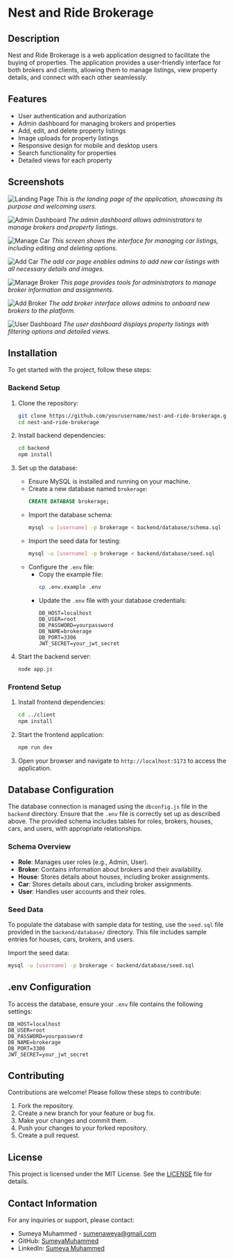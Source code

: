 # Nest and Ride Brokerage

## Description
Nest and Ride Brokerage is a web application designed to facilitate the buying of properties. The application provides a user-friendly interface for both brokers and clients, allowing them to manage listings, view property details, and connect with each other seamlessly.

## Features
- User authentication and authorization
- Admin dashboard for managing brokers and properties
- Add, edit, and delete property listings
- Image uploads for property listings
- Responsive design for mobile and desktop users
- Search functionality for properties
- Detailed views for each property

## Screenshots
![Landing Page](Screenshots/landingPage.png)
*This is the landing page of the application, showcasing its purpose and welcoming users.*

![Admin Dashboard](Screenshots/adminDashboard.png)
*The admin dashboard allows administrators to manage brokers and property listings.*

![Manage Car](Screenshots/manageCar.png)
*This screen shows the interface for managing car listings, including editing and deleting options.*

![Add Car](Screenshots/addCar.png)
*The add car page enables admins to add new car listings with all necessary details and images.*

![Manage Broker](Screenshots/manageBroker.png)
*This page provides tools for administrators to manage broker information and assignments.*

![Add Broker](Screenshots/addBroker.png)
*The add broker interface allows admins to onboard new brokers to the platform.*

![User Dashboard](Screenshots/userDashboard.png)
*The user dashboard displays property listings with filtering options and detailed views.*

## Installation
To get started with the project, follow these steps:

### Backend Setup
1. Clone the repository:
   ```bash
   git clone https://github.com/yourusername/nest-and-ride-brokerage.git
   cd nest-and-ride-brokerage
   ```
2. Install backend dependencies:
   ```bash
   cd backend
   npm install
   ```

3. Set up the database:
   - Ensure MySQL is installed and running on your machine.
   - Create a new database named `brokerage`:
     ```sql
     CREATE DATABASE brokerage;
     ```
   - Import the database schema:
     ```bash
     mysql -u [username] -p brokerage < backend/database/schema.sql
     ```
   - Import the seed data for testing:
     ```bash
     mysql -u [username] -p brokerage < backend/database/seed.sql
     ```
   - Configure the `.env` file:
     - Copy the example file:
       ```bash
       cp .env.example .env
       ```
     - Update the `.env` file with your database credentials:
       ```plaintext
       DB_HOST=localhost
       DB_USER=root
       DB_PASSWORD=yourpassword
       DB_NAME=brokerage
       DB_PORT=3306
       JWT_SECRET=your_jwt_secret
       ```

4. Start the backend server:
   ```bash
   node app.js
   ```

### Frontend Setup
1. Install frontend dependencies:
   ```bash
   cd ../client
   npm install
   ```
2. Start the frontend application:
   ```bash
   npm run dev
   ```
3. Open your browser and navigate to `http://localhost:5173` to access the application.

## Database Configuration
The database connection is managed using the `dbconfig.js` file in the `backend` directory. Ensure that the `.env` file is correctly set up as described above. The provided schema includes tables for roles, brokers, houses, cars, and users, with appropriate relationships.

### Schema Overview
- **Role**: Manages user roles (e.g., Admin, User).
- **Broker**: Contains information about brokers and their availability.
- **House**: Stores details about houses, including broker assignments.
- **Car**: Stores details about cars, including broker assignments.
- **User**: Handles user accounts and their roles.

### Seed Data
To populate the database with sample data for testing, use the `seed.sql` file provided in the `backend/database/` directory. This file includes sample entries for houses, cars, brokers, and users.

Import the seed data:
```bash
mysql -u [username] -p brokerage < backend/database/seed.sql
```

## .env Configuration
To access the database, ensure your `.env` file contains the following settings:

```plaintext
DB_HOST=localhost
DB_USER=root
DB_PASSWORD=yourpassword
DB_NAME=brokerage
DB_PORT=3306
JWT_SECRET=your_jwt_secret
```

## Contributing
Contributions are welcome! Please follow these steps to contribute:

1. Fork the repository.
2. Create a new branch for your feature or bug fix.
3. Make your changes and commit them.
4. Push your changes to your forked repository.
5. Create a pull request.

## License
This project is licensed under the MIT License. See the [LICENSE](LICENSE) file for details.

## Contact Information
For any inquiries or support, please contact:
- Sumeya Muhammed - [sumenaweya@gmail.com](mailto:sumenaweya@gmail.com)
- GitHub: [SumeyaMuhammed](https://github.com/SumeyaMuhammed)
- LinkedIn: [Sumeya Muhammed](https://www.linkedin.com/in/sumeya-muhammed-a83168319/)
